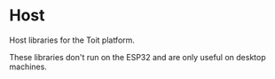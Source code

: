 # Host

Host libraries for the Toit platform.

These libraries don't run on the ESP32 and are only useful on desktop machines.

